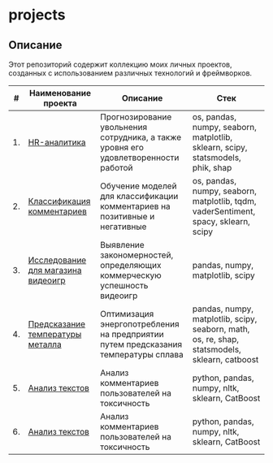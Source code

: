 # projects

## Описание

Этот репозиторий содержит коллекцию моих личных проектов, созданных с использованием различных технологий и фреймворков.

| #    | Наименование проекта                | Описание                                                     | Стек                                                         |
| ---- | ------------------------------------------------------------ | ------------------------------------------------------------ | ------------------------------------------------------------ |
| 1.   | [HR-аналитика](https://github.com/Victor-Kalinichev/projects/tree/main/HR_analytics) | Прогнозирование увольнения сотрудника, а также уровня его удовлетворенности работой | os, pandas, numpy, seaborn, matplotlib, sklearn, scipy, statsmodels, phik, shap |
| 2.   | [Классификация комментариев](https://github.com/Victor-Kalinichev/projects/tree/main/NLP_binary_classification) |Обучение моделей для классификации комментариев на позитивные и негативные | os, pandas, numpy, seaborn, matplotlib, tqdm, vaderSentiment, spacy, sklearn, scipy |
| 3.   | [Исследование для магазина видеоигр](https://github.com/Victor-Kalinichev/projects/tree/main/game_store_research) | Выявление закономерностей, определяющих коммерческую успешность видеоигр | pandas, numpy, matplotlib, scipy |
| 4.   | [Предсказание температуры металла](https://github.com/Victor-Kalinichev/projects/tree/main/steel_temperature_prediction) | Оптимизация энергопотребления на предприятии путем предсказания температуры сплава | pandas, numpy, matplotlib, scipy, seaborn, math, os, re, shap, statsmodels, sklearn, catboost |
| 5.   | [Анализ текстов]() | Анализ комментариев пользователей на токсичность | python, pandas, numpy, nltk, sklearn, CatBoost |
|6.   | [Анализ текстов]() | Анализ комментариев пользователей на токсичность | python, pandas, numpy, nltk, sklearn, CatBoost |

